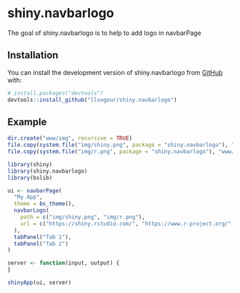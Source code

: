 
<!-- README.md is generated from README.Rmd. Please edit that file -->

# shiny.navbarlogo

<!-- badges: start -->
<!-- badges: end -->

The goal of shiny.navbarlogo is to help to add logo in navbarPage

## Installation

You can install the development version of shiny.navbarlogo from
[GitHub](https://github.com/) with:

``` r
# install.packages("devtools")
devtools::install_github("llongour/shiny.navbarlogo")
```

## Example

``` r
dir.create("www/img", recursive = TRUE)
file.copy(system.file("img/shiny.png", package = "shiny.navbarlogo"), "www/img/shiny.png")
file.copy(system.file("img/r.png", package = "shiny.navbarlogo"), "www/img/r.png")

library(shiny)
library(shiny.navbarlogo)
library(bslib)

ui <- navbarPage(
  "My App",
  theme = bs_theme(),
  navbarLogo(
    path = c("img/shiny.png", "img/r.png"),
    url = c("https://shiny.rstudio.com/", "https://www.r-project.org/")
  ),
  tabPanel("Tab 1"),
  tabPanel("Tab 2")
)

server <- function(input, output) {
}

shinyApp(ui, server)
```
